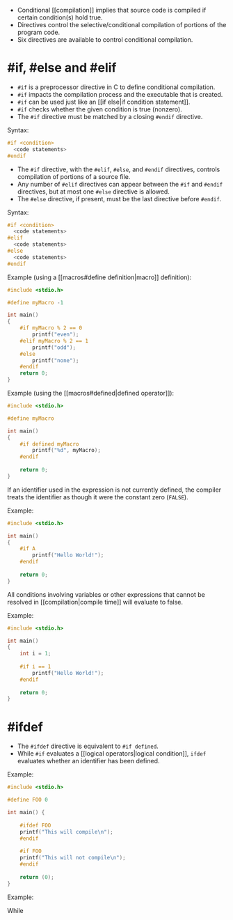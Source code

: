 - Conditional [[compilation]] implies that source code is compiled if certain condition(s) hold true.
- Directives control the selective/conditional compilation of portions of the program code.
- Six directives are available to control conditional compilation.

# \#if,  \#else and   \#elif

- `#if` is a preprocessor directive in C to define conditional compilation.
- `#if` impacts the compilation process and the executable that is created.
- `#if` can be used just like an [[if else|if condition statement]].
- `#if` checks whether the given condition is true (nonzero).
- The `#if` directive must be matched by a closing `#endif` directive.

Syntax:

```C
#if <condition>
  <code statements>
#endif
```

- The `#if` directive, with the `#elif`, `#else`, and `#endif` directives, controls compilation of portions of a source file.
- Any number of `#elif` directives can appear between the `#if` and `#endif` directives, but at most one `#else` directive is allowed.
- The `#else` directive, if present, must be the last directive before `#endif`.

Syntax:

```C
#if <condition>
  <code statements>
#elif
  <code statements>
#else
  <code statements>
#endif
```

Example (using a [[macros#define definition|macro]] definition):

```C
#include <stdio.h>

#define myMacro -1

int main() 
{
	#if myMacro % 2 == 0
	    printf("even");
	#elif myMacro % 2 == 1 
	    printf("odd");
	#else
	    printf("none");
	#endif
	return 0;
}
```

Example (using the [[macros#defined|defined operator]]):

```C
#include <stdio.h>

#define myMacro

int main() 
{
	#if defined myMacro
	    printf("%d", myMacro);
	#endif
	
	return 0;
}
```

If an identifier used in the expression is not currently defined, the compiler treats the identifier as though it were the constant zero (`FALSE`).

Example:

```C
#include <stdio.h>

int main() 
{
	#if A
	    printf("Hello World!");
	#endif
	
	return 0;
}
```

All conditions involving variables or other expressions that cannot be resolved in [[compilation|compile time]] will evaluate to false.

Example:

```C
#include <stdio.h>

int main() 
{
    int i = 1;
    
	#if i == 1  
	    printf("Hello World!");
	#endif
	
	return 0;
}
```

# \#ifdef

- The `#ifdef` directive is equivalent to `#if defined`.
- While `#if` evaluates a [[logical operators|logical condition]], `ifdef` evaluates whether an identifier has been defined.

Example:

```C
#include <stdio.h>

#define FOO 0

int main() {
    
    #ifdef FOO
    printf("This will compile\n");
    #endif
    
    #if FOO
    printf("This will not compile\n");
    #endif
    
    return (0);
}
```

Example:

While









